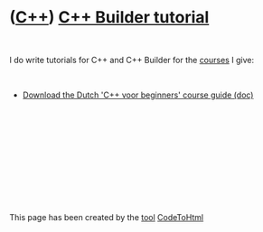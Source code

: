 



 

 

 

 

 

([C++](Cpp.md)) [C++ Builder tutorial](CppBuilderTutorial.md)
===============================================================

 

I do write tutorials for C++ and C++ Builder for the
[courses](Courses.md) I give:

 

-   [Download the Dutch 'C++ voor beginners' course
    guide (doc)](CppCursusgids.doc)

 

 

 

 

 





 




This page has been created by the [tool](Tools.md)
[CodeToHtml](ToolCodeToHtml.md)
